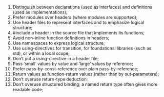 1. Distinguish between declarations (used as interfaces) and definitions (used as implementations);
2. Prefer modules over headers (where modules are supported);
3. Use header files to represent interfaces and to emphasize logical structure;
4. #include a header in the source file that implements its functions;
5. Avoid non-inline function definitions in headers;
6. Use namespaces to express logical structure;
7. Use using-directives for transition, for foundational libraries (such as std), or within a local scope;
8. Don’t put a using-directive in a header file; 
9. Pass ‘small’ values by value and ‘large‘ values by reference;
10. Prefer pass-by-const-reference over plain pass-by-reference;
11. Return values as function-return values (rather than by out-parameters);
12. Don’t overuse return-type deduction;
13. Don’t overuse structured binding; a named return type often gives more readable code;